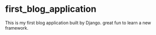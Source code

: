 # first_blog_application
This is my first blog application built by Django. great fun to learn a new framework.
